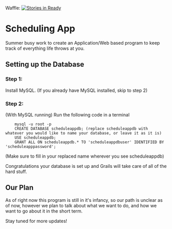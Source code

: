 Waffle: [![Stories in Ready](https://badge.waffle.io/stephendicerce/schedule_app.png?label=ready&title=Ready)](https://waffle.io/stephendicerce/schedule_app?utm_source=badge)
# Scheduling App
Summer busy work to create an Application/Web based program to keep track of everything life throws
at you.

## Setting up the Database

### Step 1:
Install MySQL. (If you already have MySQL installed, skip to step 2)

### Step 2:
(With MySQL running)
Run the following code in a terminal 
```
    mysql -u root -p
    CREATE DATABASE scheduleappdb; (replace scheduleappdb with whatever you would like to name your database, or leave it as it is)
    USE scheduleappdb;
    GRANT ALL ON scheduleappdb.* TO 'scheduleappdbuser' IDENTIFIED BY 'scheduleapppassword';
``` 
(Make sure to fill in your replaced name wherever you see scheduleappdb)

Congratulations your database is set up and Grails will take care of all of the hard stuff.

## Our Plan
As of right now this program is still in it's infancy, so our path is unclear as of now,
however we plan to talk about what we want to do, and how we want to go about it in the short term.

Stay tuned for more updates!
                              
